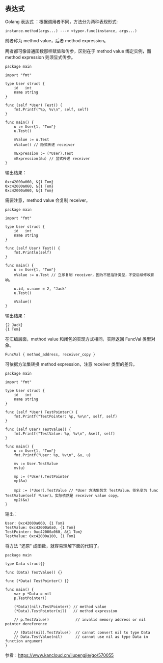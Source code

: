 ## 表达式
Golang 表达式 ：根据调用者不同，方法分为两种表现形式:
```
instance.method(args...) ---> <type>.func(instance, args...)
```
前者称为 method value，后者 method expression。

两者都可像普通函数那样赋值和传参，区别在于 method value 绑定实例，而 method expression 则须显式传参。
```
package main

import "fmt"

type User struct {
	id   int
	name string
}

func (self *User) Test() {
	fmt.Printf("%p, %v\n", self, self)
}

func main() {
	u := User{1, "Tom"}
	u.Test()

	mValue := u.Test
	mValue() // 隐式传递 receiver

	mExpression := (*User).Test
	mExpression(&u) // 显式传递 receiver
}
```
输出结果：
```
0xc42000a060, &{1 Tom}
0xc42000a060, &{1 Tom}
0xc42000a060, &{1 Tom}
```
需要注意，method value 会复制 receiver。
```
package main

import "fmt"

type User struct {
	id   int
	name string
}

func (self User) Test() {
	fmt.Println(self)
}

func main() {
	u := User{1, "Tom"}
	mValue := u.Test // 立即复制 receiver，因为不是指针类型，不受后续修改影响。

	u.id, u.name = 2, "Jack"
	u.Test()

	mValue()
}
```
输出结果：
```
{2 Jack}
{1 Tom}
```
在汇编层面，method value 和闭包的实现方式相同，实际返回 FuncVal 类型对象。
```
FuncVal { method_address, receiver_copy }
```
可依据方法集转换 method expression，注意 receiver 类型的差异。
```
package main

import "fmt"

type User struct {
	id   int
	name string
}

func (self *User) TestPointer() {
	fmt.Printf("TestPointer: %p, %v\n", self, self)
}

func (self User) TestValue() {
	fmt.Printf("TestValue: %p, %v\n", &self, self)
}

func main() {
	u := User{1, "Tom"}
	fmt.Printf("User: %p, %v\n", &u, u)

	mv := User.TestValue
	mv(u)

	mp := (*User).TestPointer
	mp(&u)

	mp2 := (*User).TestValue // *User 方法集包含 TestValue。签名变为 func TestValue(self *User)。实际依然是 receiver value copy。
	mp2(&u)
}
```
输出：
```
User: 0xc42000a060, {1 Tom}
TestValue: 0xc42000a0a0, {1 Tom}
TestPointer: 0xc42000a060, &{1 Tom}
TestValue: 0xc42000a100, {1 Tom}
```
将方法 "还原" 成函数，就容易理解下面的代码了。
```
package main

type Data struct{}

func (Data) TestValue() {}

func (*Data) TestPointer() {}

func main() {
	var p *Data = nil
	p.TestPointer()

	(*Data)(nil).TestPointer() // method value
	(*Data).TestPointer(nil)   // method expression

	// p.TestValue()            // invalid memory address or nil pointer dereference

	// (Data)(nil).TestValue()  // cannot convert nil to type Data
	// Data.TestValue(nil)      // cannot use nil as type Data in function argument
}
```

参看：https://www.kancloud.cn/liupengjie/go/570055
